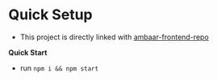 # Quick Setup

- This project is directly linked with <a href="https://github.com/abdulroufsidhu/ambaar_frontend_repo.git" target="_blank">ambaar-frontend-repo</a>

**Quick Start**

- run `npm i && npm start`
